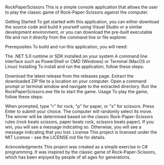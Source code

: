 RockPaperScissors
This is a simple console application that allows the user to play the classic game of Rock-Paper-Scissors against the computer.

Getting Started
To get started with this application, you can either download the source code and build it yourself using Visual Studio or a similar development environment, or you can download the pre-built executable file and run it directly from the command line or file explorer.

Prerequisites
To build and run this application, you will need:

The .NET 5.0 runtime or SDK installed on your system
A command line interface such as PowerShell or CMD (Windows) or Terminal (MacOS or Linux)
Installing
To install and run the application, follow these steps:

Download the latest release from the releases page.
Extract the downloaded ZIP file to a location on your computer.
Open a command prompt or terminal window and navigate to the extracted directory.
Run the RockPaperScissors.exe file to start the game.
Usage
To play the game, follow these steps:

When prompted, type "r" for rock, "p" for paper, or "s" for scissors.
Press Enter to submit your choice.
The computer will randomly select its move.
The winner will be determined based on the classic Rock-Paper-Scissors rules (rock beats scissors, paper beats rock, scissors beats paper).
If you win, you will see a message indicating so. Otherwise, you will see a message indicating that you lost.
License
This project is licensed under the MIT License - see the LICENSE.md file for details.

Acknowledgments
This project was created as a simple exercise in C# programming. It was inspired by the classic game of Rock-Paper-Scissors, which has been enjoyed by people of all ages for generations.
